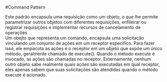#Command Pattern

Este padrão encapsula uma requisição como um objeto, o que lhe permite parametrizar outros objetos com diferentes
requisições, enfileirar ou registrar requisições e implementar recursos de cancelamento de operações.
<br/>
Um obejto que representa um comando, encapsula uma solicitação vinculando um conjunto de ações em um receptor específico. Para fazer isso, ele empacota as ações e o receptor em um objeto que expõe um único método, geralmente chamado de execute(). Quando o método execute é invocado, as ações são chamadas no receptor. Externamente, nenhum outro objeto sabe realmente quais ações são executadas em qual receptor, eles apenas sabem que suas solicitações são atendidas quando o método execute é acionado.
<br/>




